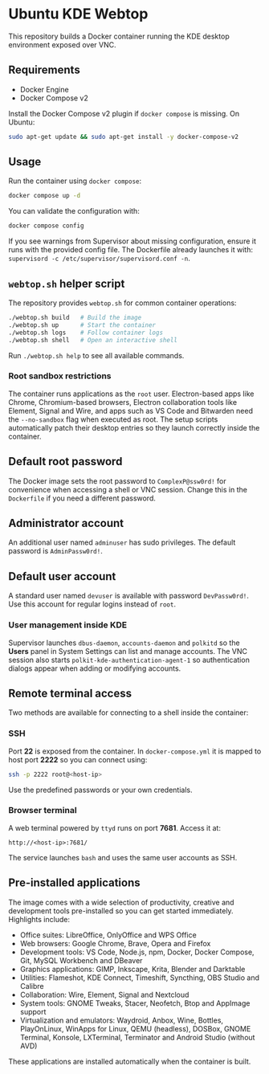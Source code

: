 # Ubuntu KDE Webtop

This repository builds a Docker container running the KDE desktop environment exposed over VNC.

## Requirements
- Docker Engine
- Docker Compose v2

Install the Docker Compose v2 plugin if `docker compose` is missing. On Ubuntu:
```bash
sudo apt-get update && sudo apt-get install -y docker-compose-v2
```

## Usage
Run the container using `docker compose`:
```bash
docker compose up -d
```
You can validate the configuration with:
```bash
docker compose config
```

If you see warnings from Supervisor about missing configuration, ensure it runs
with the provided config file. The Dockerfile already launches it with:
`supervisord -c /etc/supervisor/supervisord.conf -n`.

## `webtop.sh` helper script

The repository provides `webtop.sh` for common container operations:

```bash
./webtop.sh build   # Build the image
./webtop.sh up      # Start the container
./webtop.sh logs    # Follow container logs
./webtop.sh shell   # Open an interactive shell
```

Run `./webtop.sh help` to see all available commands.

### Root sandbox restrictions

The container runs applications as the `root` user. Electron-based apps like Chrome,
Chromium-based browsers, Electron collaboration tools like Element, Signal and Wire,
and apps such as VS Code and Bitwarden need the `--no-sandbox` flag when
executed as root. The setup scripts automatically patch their desktop entries so
they launch correctly inside the container.

## Default root password

The Docker image sets the root password to `ComplexP@ssw0rd!` for convenience
when accessing a shell or VNC session. Change this in the `Dockerfile` if you
need a different password.

## Administrator account

An additional user named `adminuser` has sudo privileges. The default password
is `AdminPassw0rd!`.

## Default user account

A standard user named `devuser` is available with password `DevPassw0rd!`. Use
this account for regular logins instead of `root`.
### User management inside KDE
Supervisor launches `dbus-daemon`, `accounts-daemon` and `polkitd` so the **Users** panel in System Settings can list and manage accounts. The VNC session also starts `polkit-kde-authentication-agent-1` so authentication dialogs appear when adding or modifying accounts.

## Remote terminal access

Two methods are available for connecting to a shell inside the container:

### SSH

Port **22** is exposed from the container. In `docker-compose.yml` it is mapped to host port **2222** so you can connect using:

```bash
ssh -p 2222 root@<host-ip>
```

Use the predefined passwords or your own credentials.

### Browser terminal

A web terminal powered by `ttyd` runs on port **7681**. Access it at:

```
http://<host-ip>:7681/
```

The service launches `bash` and uses the same user accounts as SSH.


## Pre-installed applications

The image comes with a wide selection of productivity, creative and
development tools pre-installed so you can get started immediately. Highlights
include:

- Office suites: LibreOffice, OnlyOffice and WPS Office
- Web browsers: Google Chrome, Brave, Opera and Firefox
- Development tools: VS Code, Node.js, npm, Docker, Docker Compose, Git,
  MySQL Workbench and DBeaver
- Graphics applications: GIMP, Inkscape, Krita, Blender and Darktable
- Utilities: Flameshot, KDE Connect, Timeshift, Syncthing, OBS Studio and
  Calibre
- Collaboration: Wire, Element, Signal and Nextcloud
- System tools: GNOME Tweaks, Stacer, Neofetch, Btop and AppImage support
- Virtualization and emulators: Waydroid, Anbox, Wine, Bottles, PlayOnLinux,
  WinApps for Linux, QEMU (headless), DOSBox, GNOME Terminal,
  Konsole, LXTerminal, Terminator and Android Studio (without AVD)

These applications are installed automatically when the container is built.

